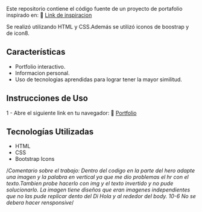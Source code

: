 
Este repositorio contiene el código fuente de un proyecto de portafolio inspirado en: 🔗 <a href="https://www.behance.net/gallery/139668309/Portfolio-Website-Design/modules/789292023">Link de inspiracion</a> 


Se realizó utilizando HTML y CSS.Además se utilizó iconos de boostrap y de icon8.

## Características
- Portfolio interactivo.
- Informacion personal.
- Uso de tecnologias aprendidas para lograr tener la mayor similitud.


## Instrucciones de Uso
1 - Abre el siguiente link en tu navegador: 🔗 <a href="https://belencabezas.github.io/TpFinal/">Portfolio</a>  

## Tecnologías Utilizadas
- HTML
- CSS
- Bootstrap Icons

/*Comentario sobre el trabajo:
Dentro del codigo en la parte del hero adapte una imagen y la palabra en vertical ya que me dio problemas el hr con el texto.Tambien probe hacerlo con img y el texto invertido y no pude solucionarlo.
La imagen tiene diseños que eran imagenes independientes que no las pude replicar dento del Di Hola y al rededor del body.
10-6 No se debera hacer rensponsive*/

